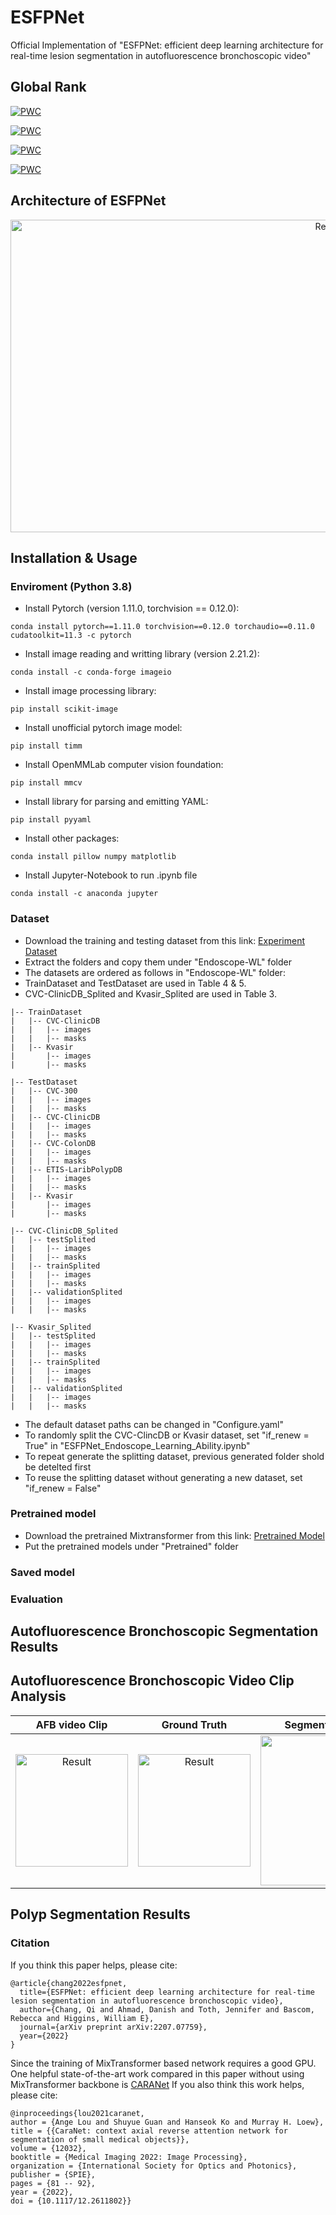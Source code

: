 # ESFPNet
Official Implementation of "ESFPNet: efficient deep learning architecture for real-time lesion segmentation in autofluorescence bronchoscopic video"

## Global Rank

[![PWC](https://img.shields.io/endpoint.svg?url=https://paperswithcode.com/badge/esfpnet-efficient-deep-learning-architecture/medical-image-segmentation-on-cvc-clinicdb)](https://paperswithcode.com/sota/medical-image-segmentation-on-cvc-clinicdb?p=esfpnet-efficient-deep-learning-architecture)

[![PWC](https://img.shields.io/endpoint.svg?url=https://paperswithcode.com/badge/esfpnet-efficient-deep-learning-architecture/medical-image-segmentation-on-etis)](https://paperswithcode.com/sota/medical-image-segmentation-on-etis?p=esfpnet-efficient-deep-learning-architecture)

[![PWC](https://img.shields.io/endpoint.svg?url=https://paperswithcode.com/badge/esfpnet-efficient-deep-learning-architecture/medical-image-segmentation-on-kvasir-seg)](https://paperswithcode.com/sota/medical-image-segmentation-on-kvasir-seg?p=esfpnet-efficient-deep-learning-architecture)

[![PWC](https://img.shields.io/endpoint.svg?url=https://paperswithcode.com/badge/esfpnet-efficient-deep-learning-architecture/medical-image-segmentation-on-cvc-colondb)](https://paperswithcode.com/sota/medical-image-segmentation-on-cvc-colondb?p=esfpnet-efficient-deep-learning-architecture)

## Architecture of ESFPNet

<div align=center><img src="https://github.com/dumyCq/ESFPNet/blob/main/Figures/Network.jpg" width="1000" height="500" alt="Result"/></div>

## Installation & Usage
### Enviroment (Python 3.8)
- Install Pytorch (version 1.11.0, torchvision == 0.12.0):
```
conda install pytorch==1.11.0 torchvision==0.12.0 torchaudio==0.11.0 cudatoolkit=11.3 -c pytorch
```
- Install image reading and writting library (version 2.21.2):
```
conda install -c conda-forge imageio
```
- Install image processing library:
```
pip install scikit-image
```
- Install unofficial pytorch image model:
```
pip install timm
```
- Install OpenMMLab computer vision foundation:
```
pip install mmcv
```
- Install library for parsing and emitting YAML:
```
pip install pyyaml
```
- Install other packages:
```
conda install pillow numpy matplotlib
```
- Install Jupyter-Notebook to run .ipynb file
```
conda install -c anaconda jupyter
```
### Dataset
- Download the training and testing dataset from this link: [Experiment Dataset](https://drive.google.com/drive/folders/1FneOIY5OC0gaIHceBqYXqj5GCdutcLfv?usp=sharing)
- Extract the folders and copy them under "Endoscope-WL" folder
- The datasets are ordered as follows in "Endoscope-WL" folder:
- TrainDataset and TestDataset are used in Table 4 & 5.
- CVC-ClinicDB_Splited and Kvasir_Splited are used in Table 3.
```
|-- TrainDataset
|   |-- CVC-ClinicDB
|   |   |-- images
|   |   |-- masks
|   |-- Kvasir
|       |-- images
|       |-- masks

|-- TestDataset
|   |-- CVC-300
|   |   |-- images
|   |   |-- masks
|   |-- CVC-ClinicDB
|   |   |-- images
|   |   |-- masks
|   |-- CVC-ColonDB
|   |   |-- images
|   |   |-- masks
|   |-- ETIS-LaribPolypDB
|   |   |-- images
|   |   |-- masks
|   |-- Kvasir
|       |-- images
|       |-- masks

|-- CVC-ClinicDB_Splited
|   |-- testSplited
|   |   |-- images
|   |   |-- masks
|   |-- trainSplited
|   |   |-- images
|   |   |-- masks
|   |-- validationSplited
|   |   |-- images
|   |   |-- masks

|-- Kvasir_Splited
|   |-- testSplited
|   |   |-- images
|   |   |-- masks
|   |-- trainSplited
|   |   |-- images
|   |   |-- masks
|   |-- validationSplited
|   |   |-- images
|   |   |-- masks
```
- The default dataset paths can be changed in "Configure.yaml"
- To randomly split the CVC-ClincDB or Kvasir dataset, set "if_renew = True" in "ESFPNet_Endoscope_Learning_Ability.ipynb"
- To repeat generate the splitting dataset, previous generated folder shold be detelted first
- To reuse the splitting dataset without generating a new dataset, set "if_renew = False"
### Pretrained model
- Download the pretrained Mixtransformer from this link: [Pretrained Model](https://drive.google.com/drive/folders/1FLtIfDHDaowqyF_HhmORFMlRzCpB94hV?usp=sharing)
- Put the pretrained models under "Pretrained" folder
### Saved model
### Evaluation
## Autofluorescence Bronchoscopic Segmentation Results
## Autofluorescence Bronchoscopic Video Clip Analysis
| AFB video Clip | Ground Truth |Segmentation Result |
| :---: | :---: | :---: |
|<div align=center><img src="https://github.com/dumyCq/ESFPNet/blob/main/Figures/OriginalFrames_15FPS_360.gif" width="180" alt="Result"/></div>|<div align=center><img src="https://github.com/dumyCq/ESFPNet/blob/main/Figures/GroundTruth_15FPS_360.gif" width="180" alt="Result"/></div>| <div align=center><img src="https://github.com/dumyCq/ESFPNet/blob/main/Figures/Prediction_15FPS_360.gif" width="240" alt="Result"/></div>|
## Polyp Segmentation Results
### Citation
If you think this paper helps, please cite:
```
@article{chang2022esfpnet,
  title={ESFPNet: efficient deep learning architecture for real-time lesion segmentation in autofluorescence bronchoscopic video},
  author={Chang, Qi and Ahmad, Danish and Toth, Jennifer and Bascom, Rebecca and Higgins, William E},
  journal={arXiv preprint arXiv:2207.07759},
  year={2022}
}
```
Since the training of MixTransformer based network requires a good GPU.
One helpful state-of-the-art work compared in this paper without using MixTransformer backbone is [CARANet](https://github.com/AngeLouCN/CaraNet)
If you also think this work helps, please cite:
```
@inproceedings{lou2021caranet,
author = {Ange Lou and Shuyue Guan and Hanseok Ko and Murray H. Loew},
title = {{CaraNet: context axial reverse attention network for segmentation of small medical objects}},
volume = {12032},
booktitle = {Medical Imaging 2022: Image Processing},
organization = {International Society for Optics and Photonics},
publisher = {SPIE},
pages = {81 -- 92},
year = {2022},
doi = {10.1117/12.2611802}}
```
